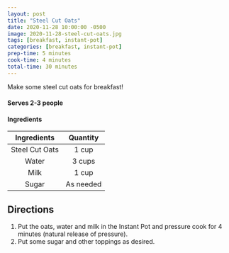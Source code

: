 ```yaml
---
layout: post
title: "Steel Cut Oats"
date: 2020-11-28 10:00:00 -0500
image: 2020-11-28-steel-cut-oats.jpg
tags: [breakfast, instant-pot]
categories: [breakfast, instant-pot]
prep-time: 5 minutes
cook-time: 4 minutes
total-time: 30 minutes
---
```


Make some steel cut oats for breakfast!

#### Serves 2-3 people

#### Ingredients

|   Ingredients  |  Quantity |
|:--------------:|:---------:|
| Steel Cut Oats |   1 cup   |
|      Water     |   3 cups  |
|      Milk      |   1 cup   |
|      Sugar     | As needed |

## Directions

1. Put the oats, water and milk in the Instant Pot and pressure cook for 4 minutes (natural release of pressure).
2. Put some sugar and other toppings as desired.